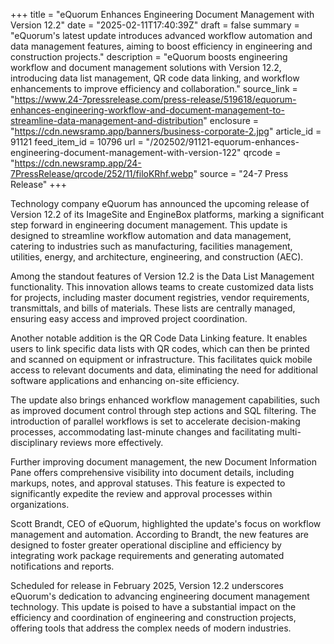 +++
title = "eQuorum Enhances Engineering Document Management with Version 12.2"
date = "2025-02-11T17:40:39Z"
draft = false
summary = "eQuorum's latest update introduces advanced workflow automation and data management features, aiming to boost efficiency in engineering and construction projects."
description = "eQuorum boosts engineering workflow and document management solutions with Version 12.2, introducing data list management, QR code data linking, and workflow enhancements to improve efficiency and collaboration."
source_link = "https://www.24-7pressrelease.com/press-release/519618/equorum-enhances-engineering-workflow-and-document-management-to-streamline-data-management-and-distribution"
enclosure = "https://cdn.newsramp.app/banners/business-corporate-2.jpg"
article_id = 91121
feed_item_id = 10796
url = "/202502/91121-equorum-enhances-engineering-document-management-with-version-122"
qrcode = "https://cdn.newsramp.app/24-7PressRelease/qrcode/252/11/filoKRhf.webp"
source = "24-7 Press Release"
+++

<p>Technology company eQuorum has announced the upcoming release of Version 12.2 of its ImageSite and EngineBox platforms, marking a significant step forward in engineering document management. This update is designed to streamline workflow automation and data management, catering to industries such as manufacturing, facilities management, utilities, energy, and architecture, engineering, and construction (AEC).</p><p>Among the standout features of Version 12.2 is the Data List Management functionality. This innovation allows teams to create customized data lists for projects, including master document registries, vendor requirements, transmittals, and bills of materials. These lists are centrally managed, ensuring easy access and improved project coordination.</p><p>Another notable addition is the QR Code Data Linking feature. It enables users to link specific data lists with QR codes, which can then be printed and scanned on equipment or infrastructure. This facilitates quick mobile access to relevant documents and data, eliminating the need for additional software applications and enhancing on-site efficiency.</p><p>The update also brings enhanced workflow management capabilities, such as improved document control through step actions and SQL filtering. The introduction of parallel workflows is set to accelerate decision-making processes, accommodating last-minute changes and facilitating multi-disciplinary reviews more effectively.</p><p>Further improving document management, the new Document Information Pane offers comprehensive visibility into document details, including markups, notes, and approval statuses. This feature is expected to significantly expedite the review and approval processes within organizations.</p><p>Scott Brandt, CEO of eQuorum, highlighted the update's focus on workflow management and automation. According to Brandt, the new features are designed to foster greater operational discipline and efficiency by integrating work package requirements and generating automated notifications and reports.</p><p>Scheduled for release in February 2025, Version 12.2 underscores eQuorum's dedication to advancing engineering document management technology. This update is poised to have a substantial impact on the efficiency and coordination of engineering and construction projects, offering tools that address the complex needs of modern industries.</p>